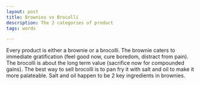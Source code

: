 ```yaml
---
layout: post 
title: Brownies vs Brocolli
description: The 2 categories of product
tags: words

---
```

Every product is either a brownie or a brocolli. The brownie caters to immediate gratification (feel good now, cure boredom, distract from pain). The brocolli is about the long term value (sacrifice now for compounded gains). The best way to sell brocolli is to pan fry it with salt and oil to make it more palateable. Salt and oil happen to be 2 key ingredients in brownies. 




